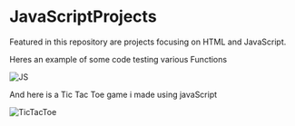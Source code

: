 # JavaScriptProjects

Featured in this repository are projects focusing on HTML and JavaScript.

Heres an example of some code testing various Functions 

![JS](https://github.com/LewisCWarren/JavaScriptProjects/blob/master/Screenshot%20(25).png)

And here is a Tic Tac Toe game i made using javaScript

![TicTacToe]()
